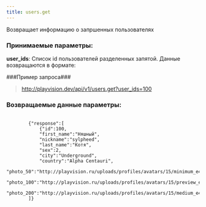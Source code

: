 ```yaml
---
title: users.get
---
```

Возвращает информацию о запршенных пользователях

### Принимаемые параметры: ###

**user_ids**: Список id пользователей разделенных запятой. Данные возвращаются в формате:

###Пример запроса###

> http://playvision.dev/api/v1/users.get?user_ids=100

### Возвращаемые данные параметры: ###
<pre>
    <code>
        {"response":[
            {"id":100,
            "first_name":"Няшный",
            "nickname":"sylpheed",
            "last_name":"Котя",
            "sex":2,
            "city":"Underground",
            "country":"Alpha Centauri",
            "photo_50":"http://playvision.ru/uploads/profiles/avatars/15/minimum_e470jjb53f8.png",
            "photo_100":"http://playvision.ru/uploads/profiles/avatars/15/preview_e470jjb53f8.png",
            "photo_200":"http://playvision.ru/uploads/profiles/avatars/15/medium_e470jjb53f8.png"}
        ]}
    </code>

</pre>
